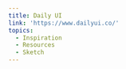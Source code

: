 ```yaml
---
title: Daily UI
link: 'https://www.dailyui.co/'
topics:
  - Inspiration
  - Resources
  - Sketch
---
```


